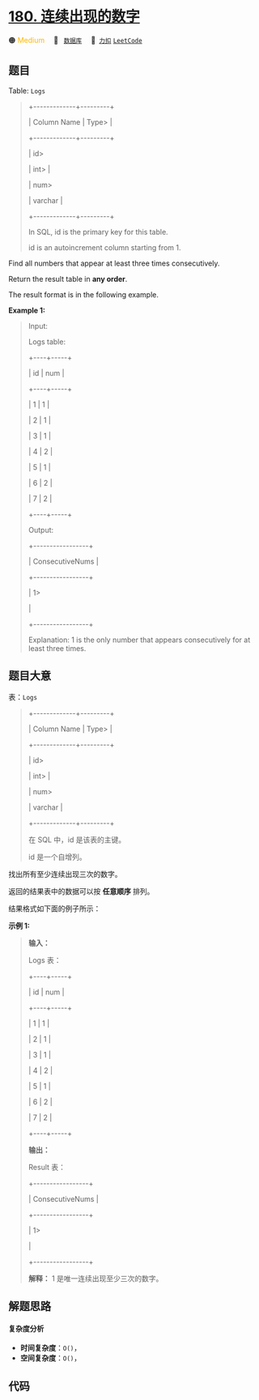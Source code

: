 # [180. 连续出现的数字](https://2xiao.github.io/leetcode-js/problem/0180.html)

🟠 <font color=#ffb800>Medium</font>&emsp; 🔖&ensp; [`数据库`](/tag/database.md)&emsp; 🔗&ensp;[`力扣`](https://leetcode.cn/problems/consecutive-numbers) [`LeetCode`](https://leetcode.com/problems/consecutive-numbers)

## 题目

Table: `Logs`

> 
> 
> 
> 
> 
> +-------------+---------+
> 
> | Column Name | Type> 
> |
> 
> +-------------+---------+
> 
> | id> 
> > 
>   | int> 
>  |
> 
> | num> 
> > 
>  | varchar |
> 
> +-------------+---------+
> 
> In SQL, id is the primary key for this table.
> 
> id is an autoincrement column starting from 1.
> 
> 



Find all numbers that appear at least three times consecutively.

Return the result table in **any order**.

The result format is in the following example.



**Example 1:**

> Input: 
> 
> Logs table:
> 
> +----+-----+
> 
> | id | num |
> 
> +----+-----+
> 
> | 1  | 1   |
> 
> | 2  | 1   |
> 
> | 3  | 1   |
> 
> | 4  | 2   |
> 
> | 5  | 1   |
> 
> | 6  | 2   |
> 
> | 7  | 2   |
> 
> +----+-----+
> 
> Output: 
> 
> +-----------------+
> 
> | ConsecutiveNums |
> 
> +-----------------+
> 
> | 1> 
> > 
> > 
>    |
> 
> +-----------------+
> 
> Explanation: 1 is the only number that appears consecutively for at least three times.
> 
> 


## 题目大意

表：`Logs`

> 
> 
> 
> 
> 
> +-------------+---------+
> 
> | Column Name | Type> 
> |
> 
> +-------------+---------+
> 
> | id> 
> > 
>   | int> 
>  |
> 
> | num> 
> > 
>  | varchar |
> 
> +-------------+---------+
> 
> 在 SQL 中，id 是该表的主键。
> 
> id 是一个自增列。



找出所有至少连续出现三次的数字。

返回的结果表中的数据可以按 **任意顺序** 排列。

结果格式如下面的例子所示：



**示例 1:**

> 
> 
> 
> 
> 
> **输入：**
> 
> Logs 表：
> 
> +----+-----+
> 
> | id | num |
> 
> +----+-----+
> 
> | 1  | 1   |
> 
> | 2  | 1   |
> 
> | 3  | 1   |
> 
> | 4  | 2   |
> 
> | 5  | 1   |
> 
> | 6  | 2   |
> 
> | 7  | 2   |
> 
> +----+-----+
> 
> **输出：**
> 
> Result 表：
> 
> +-----------------+
> 
> | ConsecutiveNums |
> 
> +-----------------+
> 
> | 1> 
> > 
> > 
>    |
> 
> +-----------------+
> 
> **解释：** 1 是唯一连续出现至少三次的数字。


## 解题思路

#### 复杂度分析

- **时间复杂度**：`O()`，
- **空间复杂度**：`O()`，

## 代码

```javascript

```